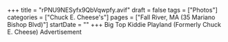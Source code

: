 +++
title = "rPNU9NESyfx9QbVqwpfy.avif"
draft = false
tags = ["Photos"]
categories = ["Chuck E. Cheese's"]
pages = ["Fall River, MA (35 Mariano Bishop Blvd)"]
startDate = ""
+++
Big Top Kiddie Playland (Formerly Chuck E. Cheese) Advertisement
